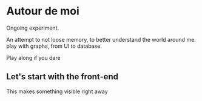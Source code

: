 # Autour de moi

Ongoing experiment.

An attempt to not loose memory, to better understand the world around me.
play with graphs, from UI to database.

Play along if you dare

## Let's start with the front-end

This makes something visible right away